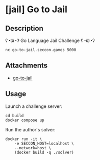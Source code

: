 # [jail] Go to Jail

## Description

ʕ◔ϖ◔ʔ Go Language Jail Challenge ʕ◔ϖ◔ʔ

```
nc go-to-jail.seccon.games 5000
```

## Attachments

- [go-to-jail](files)

## Usage

Launch a challenge server:

```
cd build
docker compose up
```

Run the author's solver:
```
docker run -it \
    -e SECCON_HOST=localhost \
    --network=host \
    (docker build -q ./solver)
```
